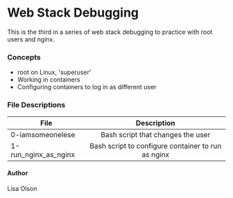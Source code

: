 # Web Stack Debugging
This is the third in a series of web stack debugging to practice with root users and nginx.

### Concepts
- root on Linux, 'superuser'
- Working in containers
- Configuring containers to log in as different user

### File Descriptions
| File | Description |
| ------------- |:-------------:|
| 0-iamsomeonelese | Bash script that changes the user |
| 1-run_nginx_as_nginx | Bash script to configure container to run as nginx |

#### Author
Lisa Olson
